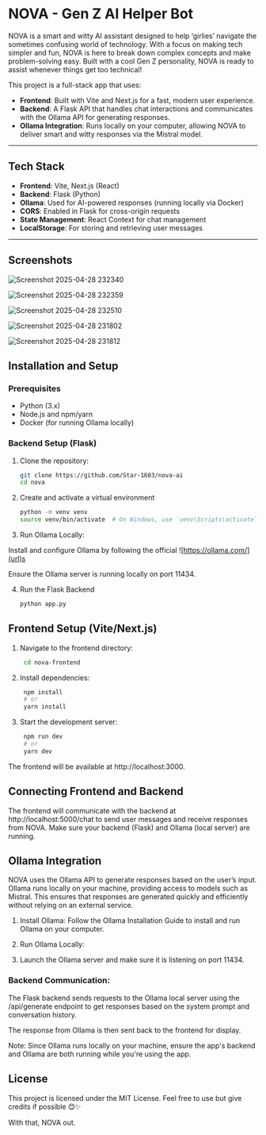 # NOVA - Gen Z AI Helper Bot

NOVA is a smart and witty AI assistant designed to help ‘girlies’ navigate the sometimes confusing world of technology. With a focus on making tech simpler and fun, NOVA is here to break down complex concepts and make problem-solving easy. Built with a cool Gen Z personality, NOVA is ready to assist whenever things get too technical!

This project is a full-stack app that uses:
- **Frontend**: Built with Vite and Next.js for a fast, modern user experience.
- **Backend**: A Flask API that handles chat interactions and communicates with the Ollama API for generating responses.
- **Ollama Integration**: Runs locally on your computer, allowing NOVA to deliver smart and witty responses via the Mistral model.

---

## Tech Stack

- **Frontend**: Vite, Next.js (React)
- **Backend**: Flask (Python)
- **Ollama**: Used for AI-powered responses (running locally via Docker)
- **CORS**: Enabled in Flask for cross-origin requests
- **State Management**: React Context for chat management
- **LocalStorage**: For storing and retrieving user messages

---

## Screenshots

![Screenshot 2025-04-28 232340](https://github.com/user-attachments/assets/1111b0e6-aba2-4de4-b3e5-3dfad220dbb8)

![Screenshot 2025-04-28 232359](https://github.com/user-attachments/assets/64a5464c-5977-4e61-b57d-1818364fcdae)

![Screenshot 2025-04-28 232510](https://github.com/user-attachments/assets/80740023-12bf-47f0-993e-e12b7b932ce0)

![Screenshot 2025-04-28 231802](https://github.com/user-attachments/assets/6cb2f5ff-4ecf-4c51-a6e6-3c2f74ee80b8)

![Screenshot 2025-04-28 231812](https://github.com/user-attachments/assets/f2d3a9c1-ebb2-45e0-8e87-700564dfaa4f)


## Installation and Setup

### Prerequisites

- Python (3.x)
- Node.js and npm/yarn
- Docker (for running Ollama locally)

### Backend Setup (Flask)

1. Clone the repository:
   ```bash
   git clone https://github.com/Star-1603/nova-ai
   cd nova

2. Create and activate a virtual environment
   ```bash
   python -m venv venv
   source venv/bin/activate  # On Windows, use `venv\Scripts\activate`

3. Run Ollama Locally:

Install and configure Ollama by following the official ![https://ollama.com/](url)s

Ensure the Ollama server is running locally on port 11434.

4. Run the Flask Backend
   ```bash
   python app.py

## Frontend Setup (Vite/Next.js)

1. Navigate to the frontend directory:
   ```bash
    cd nova-frontend

2. Install dependencies:
   ```bash
    npm install
    # or
    yarn install
3. Start the development server:
   ```bash
    npm run dev
    # or
    yarn dev

The frontend will be available at http://localhost:3000.

## Connecting Frontend and Backend
The frontend will communicate with the backend at http://localhost:5000/chat to send user messages and receive responses from NOVA. Make sure your backend (Flask) and Ollama (local server) are running.

## Ollama Integration
NOVA uses the Ollama API to generate responses based on the user’s input. Ollama runs locally on your machine, providing access to models such as Mistral. This ensures that responses are generated quickly and efficiently without relying on an external service.

1. Install Ollama: Follow the Ollama Installation Guide to install and run Ollama on your computer.

2. Run Ollama Locally:

3. Launch the Ollama server and make sure it is listening on port 11434.

### Backend Communication:

The Flask backend sends requests to the Ollama local server using the /api/generate endpoint to get responses based on the system prompt and conversation history.

The response from Ollama is then sent back to the frontend for display.

Note: Since Ollama runs locally on your machine, ensure the app's backend and Ollama are both running while you're using the app.

## License
This project is licensed under the MIT License. Feel free to use but give credits if possible 😊✨

With that, NOVA out.



   
